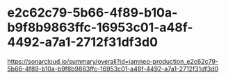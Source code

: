 # e2c62c79-5b66-4f89-b10a-b9f8b9863ffc-16953c01-a48f-4492-a7a1-2712f31df3d0
https://sonarcloud.io/summary/overall?id=iamneo-production_e2c62c79-5b66-4f89-b10a-b9f8b9863ffc-16953c01-a48f-4492-a7a1-2712f31df3d0








